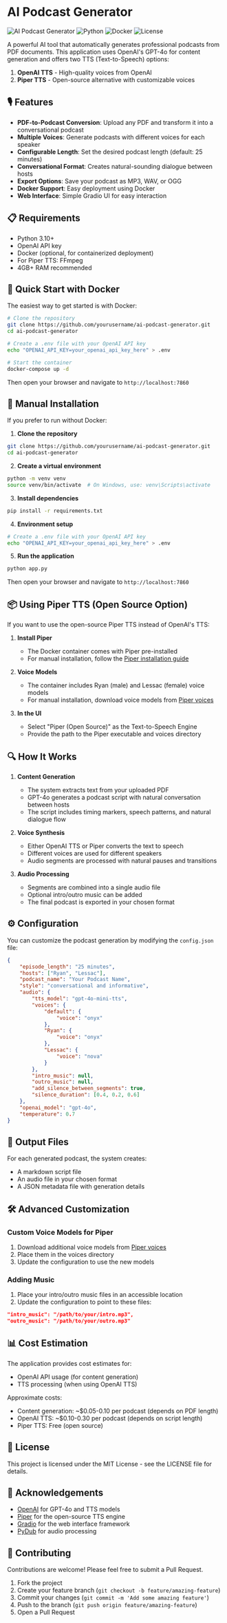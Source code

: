 # AI Podcast Generator

![AI Podcast Generator](https://img.shields.io/badge/AI-Podcast%20Generator-D99B84)
![Python](https://img.shields.io/badge/Python-3.10-blue)
![Docker](https://img.shields.io/badge/Docker-Ready-blue)
![License](https://img.shields.io/badge/License-MIT-green)

A powerful AI tool that automatically generates professional podcasts from PDF documents. This application uses OpenAI's GPT-4o for content generation and offers two TTS (Text-to-Speech) options:

1. **OpenAI TTS** - High-quality voices from OpenAI
2. **Piper TTS** - Open-source alternative with customizable voices

## 🎙️ Features

- **PDF-to-Podcast Conversion**: Upload any PDF and transform it into a conversational podcast
- **Multiple Voices**: Generate podcasts with different voices for each speaker
- **Configurable Length**: Set the desired podcast length (default: 25 minutes)
- **Conversational Format**: Creates natural-sounding dialogue between hosts
- **Export Options**: Save your podcast as MP3, WAV, or OGG
- **Docker Support**: Easy deployment using Docker
- **Web Interface**: Simple Gradio UI for easy interaction

## 📋 Requirements

- Python 3.10+
- OpenAI API key
- Docker (optional, for containerized deployment)
- For Piper TTS: FFmpeg
- 4GB+ RAM recommended

## 🚀 Quick Start with Docker

The easiest way to get started is with Docker:

```bash
# Clone the repository
git clone https://github.com/yourusername/ai-podcast-generator.git
cd ai-podcast-generator

# Create a .env file with your OpenAI API key
echo "OPENAI_API_KEY=your_openai_api_key_here" > .env

# Start the container
docker-compose up -d
```

Then open your browser and navigate to `http://localhost:7860`

## 🔧 Manual Installation

If you prefer to run without Docker:

1. **Clone the repository**
```bash
git clone https://github.com/yourusername/ai-podcast-generator.git
cd ai-podcast-generator
```

2. **Create a virtual environment**
```bash
python -m venv venv
source venv/bin/activate  # On Windows, use: venv\Scripts\activate
```

3. **Install dependencies**
```bash
pip install -r requirements.txt
```

4. **Environment setup**
```bash
# Create a .env file with your OpenAI API key
echo "OPENAI_API_KEY=your_openai_api_key_here" > .env
```

5. **Run the application**
```bash
python app.py
```

Then open your browser and navigate to `http://localhost:7860`

## 📦 Using Piper TTS (Open Source Option)

If you want to use the open-source Piper TTS instead of OpenAI's TTS:

1. **Install Piper**
   - The Docker container comes with Piper pre-installed
   - For manual installation, follow the [Piper installation guide](https://github.com/rhasspy/piper)

2. **Voice Models**
   - The container includes Ryan (male) and Lessac (female) voice models
   - For manual installation, download voice models from [Piper voices](https://huggingface.co/rhasspy/piper-voices)

3. **In the UI**
   - Select "Piper (Open Source)" as the Text-to-Speech Engine
   - Provide the path to the Piper executable and voices directory

## 🔍 How It Works

1. **Content Generation**
   - The system extracts text from your uploaded PDF
   - GPT-4o generates a podcast script with natural conversation between hosts
   - The script includes timing markers, speech patterns, and natural dialogue flow

2. **Voice Synthesis**
   - Either OpenAI TTS or Piper converts the text to speech
   - Different voices are used for different speakers
   - Audio segments are processed with natural pauses and transitions

3. **Audio Processing**
   - Segments are combined into a single audio file
   - Optional intro/outro music can be added
   - The final podcast is exported in your chosen format

## ⚙️ Configuration

You can customize the podcast generation by modifying the `config.json` file:

```json
{
    "episode_length": "25 minutes",
    "hosts": ["Ryan", "Lessac"],
    "podcast_name": "Your Podcast Name",
    "style": "conversational and informative",
    "audio": {
        "tts_model": "gpt-4o-mini-tts",
        "voices": {
            "default": {
                "voice": "onyx"
            },
            "Ryan": {
                "voice": "onyx"
            },
            "Lessac": {
                "voice": "nova"
            }
        },
        "intro_music": null,
        "outro_music": null,
        "add_silence_between_segments": true,
        "silence_duration": [0.4, 0.2, 0.6]
    },
    "openai_model": "gpt-4o",
    "temperature": 0.7
}
```

## 📝 Output Files

For each generated podcast, the system creates:
- A markdown script file
- An audio file in your chosen format
- A JSON metadata file with generation details

## 🛠️ Advanced Customization

### Custom Voice Models for Piper

1. Download additional voice models from [Piper voices](https://huggingface.co/rhasspy/piper-voices)
2. Place them in the voices directory
3. Update the configuration to use the new models

### Adding Music

1. Place your intro/outro music files in an accessible location
2. Update the configuration to point to these files:

```json
"intro_music": "/path/to/your/intro.mp3",
"outro_music": "/path/to/your/outro.mp3"
```

## 📊 Cost Estimation

The application provides cost estimates for:
- OpenAI API usage (for content generation)
- TTS processing (when using OpenAI TTS)

Approximate costs:
- Content generation: ~$0.05-0.10 per podcast (depends on PDF length)
- OpenAI TTS: ~$0.10-0.30 per podcast (depends on script length)
- Piper TTS: Free (open source)

## 📝 License

This project is licensed under the MIT License - see the LICENSE file for details.

## 🙏 Acknowledgements

- [OpenAI](https://openai.com/) for GPT-4o and TTS models
- [Piper](https://github.com/rhasspy/piper) for the open-source TTS engine
- [Gradio](https://gradio.app/) for the web interface framework
- [PyDub](https://github.com/jiaaro/pydub) for audio processing

## 🤝 Contributing

Contributions are welcome! Please feel free to submit a Pull Request.

1. Fork the project
2. Create your feature branch (`git checkout -b feature/amazing-feature`)
3. Commit your changes (`git commit -m 'Add some amazing feature'`)
4. Push to the branch (`git push origin feature/amazing-feature`)
5. Open a Pull Request